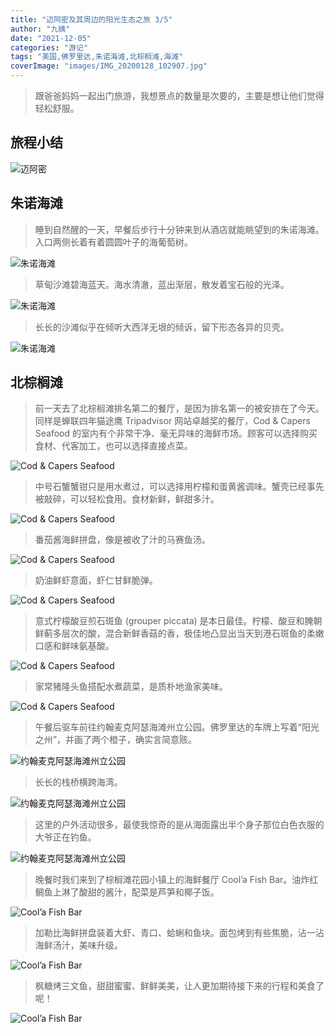 ```yaml
---
title: "迈阿密及其周边的阳光生态之旅 3/5"
author: "九姨"
date: "2021-12-05"
categories: "游记"
tags: "美国,佛罗里达,朱诺海滩,北棕榈滩,海滩"
coverImage: "images/IMG_20200128_102907.jpg"
---
```


>跟爸爸妈妈一起出门旅游，我想景点的数量是次要的，主要是想让他们觉得轻松舒服。

## 旅程小结

![迈阿密](images/miami.jpg)

## 朱诺海滩

>睡到自然醒的一天，早餐后步行十分钟来到从酒店就能眺望到的朱诺海滩。入口两侧长着有着圆圆叶子的海葡萄树。

![朱诺海滩](images/IMG_20200128_102907.jpg)

>草甸沙滩碧海蓝天。海水清澈，蓝出渐层，散发着宝石般的光泽。

![朱诺海滩](images/IMG_20200128_102322.jpg)

>长长的沙滩似乎在倾听大西洋无垠的倾诉，留下形态各异的贝壳。

![朱诺海滩](images/IMG_20200128_095850.jpg)

## 北棕榈滩

>前一天去了北棕榈滩排名第二的餐厅，是因为排名第一的被安排在了今天。同样是蝉联四年猫途鹰 Tripadvisor 网站卓越奖的餐厅，Cod & Capers Seafood 的室内有个非常干净、毫无异味的海鲜市场。顾客可以选择购买食材、代客加工，也可以选择直接点菜。

![Cod & Capers Seafood](images/IMG_20200128_115658.jpg)

>中号石蟹蟹钳只是用水煮过，可以选择用柠檬和蛋黄酱调味。蟹壳已经事先被敲碎，可以轻松食用。食材新鲜，鲜甜多汁。

![Cod & Capers Seafood](images/IMG_20200128_123749.jpg)

>番茄酱海鲜拼盘，像是被收了汁的马赛鱼汤。

![Cod & Capers Seafood](images/IMG_20200128_115703.jpg)

>奶油鲜虾意面，虾仁甘鲜脆弹。

![Cod & Capers Seafood](images/IMG_20200128_115707.jpg)

>意式柠檬酸豆煎石斑鱼 (grouper piccata) 是本日最佳。柠檬、酸豆和腌朝鲜蓟多层次的酸，混合新鲜香菇的香，极佳地凸显出当天到港石斑鱼的柔嫩口感和鲜味氨基酸。

![Cod & Capers Seafood](images/IMG_20200128_115710.jpg)

>家常猪隆头鱼搭配水煮蔬菜，是质朴地渔家美味。

![Cod & Capers Seafood](images/IMG_20200128_123746.jpg)

>午餐后驱车前往约翰麦克阿瑟海滩州立公园。佛罗里达的车牌上写着“阳光之州”，并画了两个橙子，确实言简意赅。

![约翰麦克阿瑟海滩州立公园](images/IMG_20200128_153052.jpg)

>长长的栈桥横跨海湾。

![约翰麦克阿瑟海滩州立公园](images/IMG_20200128_151557.jpg)

>这里的户外活动很多，最使我惊奇的是从海面露出半个身子那位白色衣服的大爷正在钓鱼。

![约翰麦克阿瑟海滩州立公园](images/IMG_20200128_151732.jpg)

>晚餐时我们来到了棕榈滩花园小镇上的海鲜餐厅 Cool’a Fish Bar。油炸红鲷鱼上淋了酸甜的酱汁，配菜是芦笋和椰子饭。

![Cool’a Fish Bar](images/IMG_20200128_181913.jpg)

>加勒比海鲜拼盘装着大虾、青口、蛤蜊和鱼块。面包烤到有些焦脆，沾一沾海鲜汤汁，美味升级。

![Cool’a Fish Bar](images/IMG_20200128_181918.jpg)

>枫糖烤三文鱼，甜甜蜜蜜、鲜鲜美美，让人更加期待接下来的行程和美食了呢！

![Cool’a Fish Bar](images/IMG_20200128_181922.jpg)
